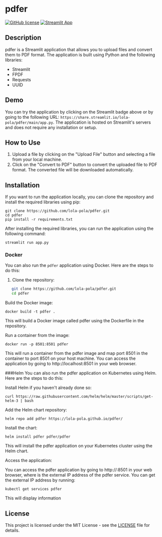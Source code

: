 # pdfer

[![GitHub license](https://img.shields.io/github/license/lola-pola/pdfer.svg)](https://github.com/lola-pola/pdfer/blob/main/LICENSE)
[![Streamlit App](https://static.streamlit.io/badges/streamlit_badge_black_white.svg)](https://share.streamlit.io/lola-pola/pdfer/main/app.py)

## Description

pdfer is a Streamlit application that allows you to upload files and convert them to PDF format. The application is built using Python and the following libraries:

- Streamlit
- FPDF
- Requests
- UUID

## Demo

You can try the application by clicking on the Streamlit badge above or by going to the following URL: `https://share.streamlit.io/lola-pola/pdfer/main/app.py`. The application is hosted on Streamlit's servers and does not require any installation or setup.

## How to Use

1. Upload a file by clicking on the "Upload File" button and selecting a file from your local machine.
2. Click on the "Convert to PDF" button to convert the uploaded file to PDF format. The converted file will be downloaded automatically.

## Installation

If you want to run the application locally, you can clone the repository and install the required libraries using pip:

```
git clone https://github.com/lola-pola/pdfer.git
cd pdfer
pip install -r requirements.txt
```


After installing the required libraries, you can run the application using the following command:

```
streamlit run app.py
```


### Docker

You can also run the `pdfer` application using Docker. Here are the steps to do this:

1. Clone the repository:
```bash
   git clone https://github.com/lola-pola/pdfer.git
   cd pdfer
```
Build the Docker image:
```
docker build -t pdfer .
```
This will build a Docker image called pdfer using the Dockerfile in the repository.

Run a container from the image:
```
docker run -p 8501:8501 pdfer
```
This will run a container from the pdfer image and map port 8501 in the container to port 8501 on your host machine. You can access the application by going to http://localhost:8501 in your web browser.


###Helm 
You can also run the pdfer application on Kubernetes using Helm. Here are the steps to do this:

Install Helm if you haven't already done so:
```
curl https://raw.githubusercontent.com/helm/helm/master/scripts/get-helm-3 | bash
```
Add the Helm chart repository:
```
helm repo add pdfer https://lola-pola.github.io/pdfer/ 
```
Install the chart:

```
helm install pdfer pdfer/pdfer
```
This will install the pdfer application on your Kubernetes cluster using the Helm chart.

Access the application:

You can access the pdfer application by going to http://<EXTERNAL-IP>:8501 in your web browser, where <EXTERNAL-IP> is the external IP address of the pdfer service. You can get the external IP address by running:
```
kubectl get services pdfer
```
This will display information









## License

This project is licensed under the MIT License - see the [LICENSE](LICENSE) file for details.